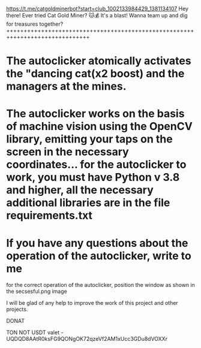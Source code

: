 https://t.me/catgoldminerbot?start=club_1002133984429_1381134107
Hey there! Ever tried Cat Gold Miner? 🐱💰 It's a blast! Wanna team up and dig for treasures together?
++++++++++++++++++++++++++++++++++++++++++++++++++++++++++++++++++++++++++++++

The autoclicker atomically activates the "dancing cat(x2 boost)
and the managers at the mines. 
===============================================================================
The autoclicker works on the basis of machine vision using the OpenCV library, emitting your taps on the screen in the necessary coordinates... for the autoclicker to work, you must have Python v 3.8 and higher, all the necessary additional libraries are in the file requirements.txt
===============================================================================
If you have any questions
about the operation of the autoclicker, write to me
===============================================================================
for the correct operation of the autoclicker,
position the window as shown in the secsesful.png image

I will be glad of any help to improve the work of this project and other projects.

DONAT

TON NOT USDT
valet - UQDQD8AAtR0ksFG9QONgOK72qzeVf2AM1xUcc3GDu8dVOXXr
